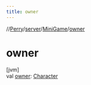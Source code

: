 ```yaml
---
title: owner
---
```

//[Perry](../../../index.html)/[server](../index.html)/[MiniGame](index.html)/[owner](owner.html)



# owner



[jvm]\
val [owner](owner.html): [Character](../../client/-character/index.html)




